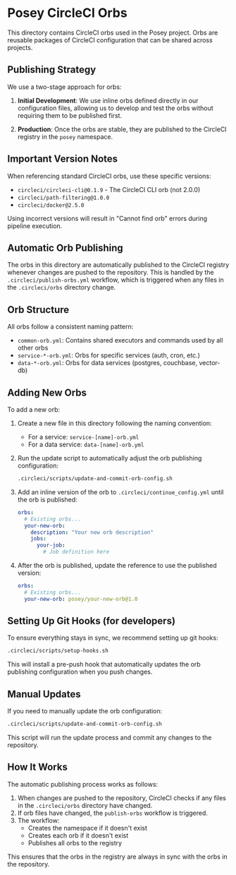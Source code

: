 # Posey CircleCI Orbs

This directory contains CircleCI orbs used in the Posey project. Orbs are reusable packages of CircleCI configuration that can be shared across projects.

## Publishing Strategy

We use a two-stage approach for orbs:

1. **Initial Development**: We use inline orbs defined directly in our configuration files, allowing us to develop and test the orbs without requiring them to be published first.

2. **Production**: Once the orbs are stable, they are published to the CircleCI registry in the `posey` namespace.

## Important Version Notes

When referencing standard CircleCI orbs, use these specific versions:

- `circleci/circleci-cli@0.1.9` - The CircleCI CLI orb (not 2.0.0)
- `circleci/path-filtering@1.0.0`
- `circleci/docker@2.5.0`

Using incorrect versions will result in "Cannot find orb" errors during pipeline execution.

## Automatic Orb Publishing

The orbs in this directory are automatically published to the CircleCI registry whenever changes are pushed to the repository. This is handled by the `.circleci/publish-orbs.yml` workflow, which is triggered when any files in the `.circleci/orbs` directory change.

## Orb Structure

All orbs follow a consistent naming pattern:
- `common-orb.yml`: Contains shared executors and commands used by all other orbs
- `service-*-orb.yml`: Orbs for specific services (auth, cron, etc.)
- `data-*-orb.yml`: Orbs for data services (postgres, couchbase, vector-db)

## Adding New Orbs

To add a new orb:

1. Create a new file in this directory following the naming convention:
   - For a service: `service-[name]-orb.yml`
   - For a data service: `data-[name]-orb.yml`

2. Run the update script to automatically adjust the orb publishing configuration:
   ```bash
   .circleci/scripts/update-and-commit-orb-config.sh
   ```

3. Add an inline version of the orb to `.circleci/continue_config.yml` until the orb is published:
   ```yaml
   orbs:
     # Existing orbs...
     your-new-orb:
       description: "Your new orb description"
       jobs:
         your-job:
           # Job definition here
   ```

4. After the orb is published, update the reference to use the published version:
   ```yaml
   orbs:
     # Existing orbs...
     your-new-orb: posey/your-new-orb@1.0
   ```

## Setting Up Git Hooks (for developers)

To ensure everything stays in sync, we recommend setting up git hooks:

```bash
.circleci/scripts/setup-hooks.sh
```

This will install a pre-push hook that automatically updates the orb publishing configuration when you push changes.

## Manual Updates

If you need to manually update the orb configuration:

```bash
.circleci/scripts/update-and-commit-orb-config.sh
```

This script will run the update process and commit any changes to the repository.

## How It Works

The automatic publishing process works as follows:

1. When changes are pushed to the repository, CircleCI checks if any files in the `.circleci/orbs` directory have changed.
2. If orb files have changed, the `publish-orbs` workflow is triggered.
3. The workflow:
   - Creates the namespace if it doesn't exist
   - Creates each orb if it doesn't exist
   - Publishes all orbs to the registry

This ensures that the orbs in the registry are always in sync with the orbs in the repository. 
